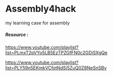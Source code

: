 # Assembly4hack
my learning case for assembly  

##### Resource :
https://www.youtube.com/playlist?list=PLmxT2pVYo5LB5EzTPZGfFN0c2GDiSXgQe <br>

https://www.youtube.com/playlist?list=PLY59n5EKmkVCfotNdSj5ZuQ0Z8NeSnSBv
